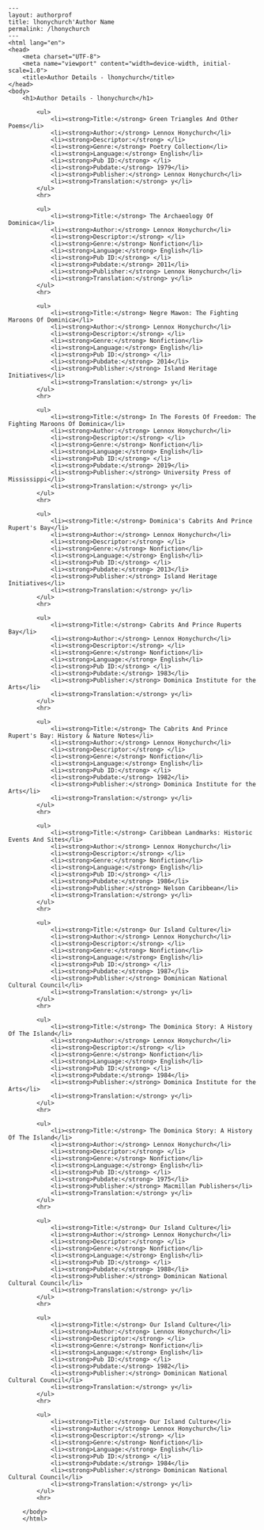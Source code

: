 
    ---
    layout: authorprof
    title: lhonychurch'Author Name 
    permalink: /lhonychurch
    ---
    <html lang="en">
    <head>
        <meta charset="UTF-8">
        <meta name="viewport" content="width=device-width, initial-scale=1.0">
        <title>Author Details - lhonychurch</title>
    </head>
    <body>
        <h1>Author Details - lhonychurch</h1>
        
            <ul>
                <li><strong>Title:</strong> Green Triangles And Other Poems</li>
                <li><strong>Author:</strong> Lennox Honychurch</li>
                <li><strong>Descriptor:</strong> </li>
                <li><strong>Genre:</strong> Poetry Collection</li>
                <li><strong>Language:</strong> English</li>
                <li><strong>Pub ID:</strong> </li>
                <li><strong>Pubdate:</strong> 1979</li>
                <li><strong>Publisher:</strong> Lennox Honychurch</li>
                <li><strong>Translation:</strong> y</li>
            </ul>
            <hr>
            
            <ul>
                <li><strong>Title:</strong> The Archaeology Of Dominica</li>
                <li><strong>Author:</strong> Lennox Honychurch</li>
                <li><strong>Descriptor:</strong> </li>
                <li><strong>Genre:</strong> Nonfiction</li>
                <li><strong>Language:</strong> English</li>
                <li><strong>Pub ID:</strong> </li>
                <li><strong>Pubdate:</strong> 2011</li>
                <li><strong>Publisher:</strong> Lennox Honychurch</li>
                <li><strong>Translation:</strong> y</li>
            </ul>
            <hr>
            
            <ul>
                <li><strong>Title:</strong> Negre Mawon: The Fighting Maroons Of Dominica</li>
                <li><strong>Author:</strong> Lennox Honychurch</li>
                <li><strong>Descriptor:</strong> </li>
                <li><strong>Genre:</strong> Nonfiction</li>
                <li><strong>Language:</strong> English</li>
                <li><strong>Pub ID:</strong> </li>
                <li><strong>Pubdate:</strong> 2014</li>
                <li><strong>Publisher:</strong> Island Heritage Initiatives</li>
                <li><strong>Translation:</strong> y</li>
            </ul>
            <hr>
            
            <ul>
                <li><strong>Title:</strong> In The Forests Of Freedom: The Fighting Maroons Of Dominica</li>
                <li><strong>Author:</strong> Lennox Honychurch</li>
                <li><strong>Descriptor:</strong> </li>
                <li><strong>Genre:</strong> Nonfiction</li>
                <li><strong>Language:</strong> English</li>
                <li><strong>Pub ID:</strong> </li>
                <li><strong>Pubdate:</strong> 2019</li>
                <li><strong>Publisher:</strong> University Press of Mississippi</li>
                <li><strong>Translation:</strong> y</li>
            </ul>
            <hr>
            
            <ul>
                <li><strong>Title:</strong> Dominica's Cabrits And Prince Rupert's Bay</li>
                <li><strong>Author:</strong> Lennox Honychurch</li>
                <li><strong>Descriptor:</strong> </li>
                <li><strong>Genre:</strong> Nonfiction</li>
                <li><strong>Language:</strong> English</li>
                <li><strong>Pub ID:</strong> </li>
                <li><strong>Pubdate:</strong> 2013</li>
                <li><strong>Publisher:</strong> Island Heritage Initiatives</li>
                <li><strong>Translation:</strong> y</li>
            </ul>
            <hr>
            
            <ul>
                <li><strong>Title:</strong> Cabrits And Prince Ruperts Bay</li>
                <li><strong>Author:</strong> Lennox Honychurch</li>
                <li><strong>Descriptor:</strong> </li>
                <li><strong>Genre:</strong> Nonfiction</li>
                <li><strong>Language:</strong> English</li>
                <li><strong>Pub ID:</strong> </li>
                <li><strong>Pubdate:</strong> 1983</li>
                <li><strong>Publisher:</strong> Dominica Institute for the Arts</li>
                <li><strong>Translation:</strong> y</li>
            </ul>
            <hr>
            
            <ul>
                <li><strong>Title:</strong> The Cabrits And Prince Rupert's Bay: History & Nature Notes</li>
                <li><strong>Author:</strong> Lennox Honychurch</li>
                <li><strong>Descriptor:</strong> </li>
                <li><strong>Genre:</strong> Nonfiction</li>
                <li><strong>Language:</strong> English</li>
                <li><strong>Pub ID:</strong> </li>
                <li><strong>Pubdate:</strong> 1982</li>
                <li><strong>Publisher:</strong> Dominica Institute for the Arts</li>
                <li><strong>Translation:</strong> y</li>
            </ul>
            <hr>
            
            <ul>
                <li><strong>Title:</strong> Caribbean Landmarks: Historic Events And Sites</li>
                <li><strong>Author:</strong> Lennox Honychurch</li>
                <li><strong>Descriptor:</strong> </li>
                <li><strong>Genre:</strong> Nonfiction</li>
                <li><strong>Language:</strong> English</li>
                <li><strong>Pub ID:</strong> </li>
                <li><strong>Pubdate:</strong> 1986</li>
                <li><strong>Publisher:</strong> Nelson Caribbean</li>
                <li><strong>Translation:</strong> y</li>
            </ul>
            <hr>
            
            <ul>
                <li><strong>Title:</strong> Our Island Culture</li>
                <li><strong>Author:</strong> Lennox Honychurch</li>
                <li><strong>Descriptor:</strong> </li>
                <li><strong>Genre:</strong> Nonfiction</li>
                <li><strong>Language:</strong> English</li>
                <li><strong>Pub ID:</strong> </li>
                <li><strong>Pubdate:</strong> 1987</li>
                <li><strong>Publisher:</strong> Dominican National Cultural Council</li>
                <li><strong>Translation:</strong> y</li>
            </ul>
            <hr>
            
            <ul>
                <li><strong>Title:</strong> The Dominica Story: A History Of The Island</li>
                <li><strong>Author:</strong> Lennox Honychurch</li>
                <li><strong>Descriptor:</strong> </li>
                <li><strong>Genre:</strong> Nonfiction</li>
                <li><strong>Language:</strong> English</li>
                <li><strong>Pub ID:</strong> </li>
                <li><strong>Pubdate:</strong> 1984</li>
                <li><strong>Publisher:</strong> Dominica Institute for the Arts</li>
                <li><strong>Translation:</strong> y</li>
            </ul>
            <hr>
            
            <ul>
                <li><strong>Title:</strong> The Dominica Story: A History Of The Island</li>
                <li><strong>Author:</strong> Lennox Honychurch</li>
                <li><strong>Descriptor:</strong> </li>
                <li><strong>Genre:</strong> Nonfiction</li>
                <li><strong>Language:</strong> English</li>
                <li><strong>Pub ID:</strong> </li>
                <li><strong>Pubdate:</strong> 1975</li>
                <li><strong>Publisher:</strong> Macmillan Publishers</li>
                <li><strong>Translation:</strong> y</li>
            </ul>
            <hr>
            
            <ul>
                <li><strong>Title:</strong> Our Island Culture</li>
                <li><strong>Author:</strong> Lennox Honychurch</li>
                <li><strong>Descriptor:</strong> </li>
                <li><strong>Genre:</strong> Nonfiction</li>
                <li><strong>Language:</strong> English</li>
                <li><strong>Pub ID:</strong> </li>
                <li><strong>Pubdate:</strong> 1988</li>
                <li><strong>Publisher:</strong> Dominican National Cultural Council</li>
                <li><strong>Translation:</strong> y</li>
            </ul>
            <hr>
            
            <ul>
                <li><strong>Title:</strong> Our Island Culture</li>
                <li><strong>Author:</strong> Lennox Honychurch</li>
                <li><strong>Descriptor:</strong> </li>
                <li><strong>Genre:</strong> Nonfiction</li>
                <li><strong>Language:</strong> English</li>
                <li><strong>Pub ID:</strong> </li>
                <li><strong>Pubdate:</strong> 1982</li>
                <li><strong>Publisher:</strong> Dominican National Cultural Council</li>
                <li><strong>Translation:</strong> y</li>
            </ul>
            <hr>
            
            <ul>
                <li><strong>Title:</strong> Our Island Culture</li>
                <li><strong>Author:</strong> Lennox Honychurch</li>
                <li><strong>Descriptor:</strong> </li>
                <li><strong>Genre:</strong> Nonfiction</li>
                <li><strong>Language:</strong> English</li>
                <li><strong>Pub ID:</strong> </li>
                <li><strong>Pubdate:</strong> 1984</li>
                <li><strong>Publisher:</strong> Dominican National Cultural Council</li>
                <li><strong>Translation:</strong> y</li>
            </ul>
            <hr>
            
        </body>
        </html>
        